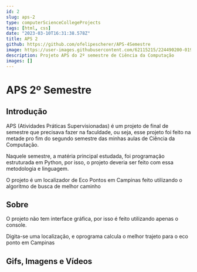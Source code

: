 ```yaml
---
id: 2
slug: aps-2
type: computerScienceCollegeProjects
tags: [html, css]
date: "2023-03-10T16:31:38.578Z"
title: APS 2
github: https://github.com/ofelipescherer/APS-4Semestre
image: https://user-images.githubusercontent.com/62115215/224490200-0195149a-6b89-4459-8105-36e6b57a9241.jpg
description: Projeto APS do 2º semestre de Ciência da Computação
images: []
---
```


# APS 2º Semestre

## Introdução

APS (Atividades Práticas Supervisionadas) é um projeto de final de semestre que precisava fazer na faculdade, ou seja, esse projeto foi feito na metade pro fim do segundo semestre das minhas aulas de Ciência da Computação.

Naquele semestre, a matéria principal estudada, foi programação estruturada em Python, por isso, o projeto deveria ser feito com essa metodologia e linguagem.

O projeto é um localizador de Eco Pontos em Campinas feito utilizando o algoritmo de busca de melhor caminho

## Sobre

O projeto não tem interface gráfica, por isso é feito utilizando apenas o console.

Digita-se uma localização, e oprograma calcula o melhor trajeto para o eco ponto em Campinas

## Gifs, Imagens e Vídeos
